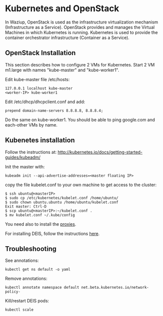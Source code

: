 
Kubernetes and OpenStack
========================

In Waziup, OpenStack is used as the infrastructure virtualization mechanism (Infrastructure as a Service).
OpenStack provides and manages the Virtual Machines in which Kubernetes is running.
Kubernetes is used to provide the container orchestrator infrastructure (Container as a Service).


OpenStack Installation
----------------------

This section describes how to configure 2 VMs for Kubernetes.
Start 2 VM m1.large with names "kube-master" and "kube-worker1".

Edit kube-master file /etc/hosts:
```
127.0.0.1 localhost kube-master
<worker-IP> kube-worker1
```
Edit /etc/dhcp/dhcpclient.conf and add:
```
prepend domain-name-servers 8.8.8.8, 8.8.8.4;
```
Do the same on kube-worker1. You should be able to ping google.com and each-other VMs by name.


Kubenetes installation
----------------------

Follow the instructions at: http://kubernetes.io/docs/getting-started-guides/kubeadm/

Init the master with:
```
kubeadm init --api-advertise-addresses=<master floating IP>
```

copy the file kubelet.conf to your own machine to get access to the cluster:
```
$ ssh ubuntu@<masterIP>
$ sudo cp /etc/kubernetes/kubelet.conf /home/ubuntu/
$ sudo chown ubuntu.ubuntu /home/ubuntu/kubelet.conf
Exit master: Ctrl-D
$ scp ubuntu@<masterIP>:~/kubelet.conf .
$ mv kubelet.conf ~/.kube/config
```

You need also to install the [proxies](proxies/README.md).

For installing DEIS, follow the instructions [here](../deis/README.md).

Troubleshooting
---------------

See annotations:
```
kubectl get ns default -o yaml
```
Remove annotations:
```
kubectl annotate namespace default net.beta.kubernetes.io/network-policy-
```

Kill/restart DEIS pods:
```
kubectl scale
```


